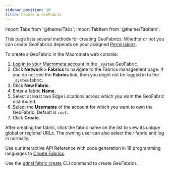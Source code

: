 ```yaml
---
sidebar_position: 10
title: Create a GeoFabric
---
```


import Tabs from '@theme/Tabs';
import TabItem from '@theme/TabItem';

This page lists several methods for creating GeoFabrics. Whether or not you can create GeoFabrics depends on your assigned [Permissions](../account-management/permissions/index.md).

<Tabs groupId="operating-systems">
<TabItem value="console" label="Web Console">

To create a GeoFabric in the Macrometa web console:

1. [Log in to your Macrometa account](https://auth.paas.macrometa.io/) in the `_system` GeoFabric.
2. Click **Network > Fabrics** to navigate to the Fabrics management page. If you do not see the **Fabrics** link, then you might not be logged in to the `_system` fabric.
3. Click **New Fabric**.
4. Enter a fabric **Name**.
5. Select at least two Edge Locations across which you want the GeoFabric distributed.
6. Select the **Username** of the account for which you want to own the GeoFabric. Default is `root`.
7. Click **Create**.

After creating the fabric, click the fabric name on the list to view its unique global or regional URLs. The owning user can also select their fabric and log in normally.

</TabItem>
<TabItem value="api" label="REST API">

Use our interactive API Reference with code generation in 18 programming languages to [Create Fabrics](https://www.macrometa.com/docs/api#/operations/CreateGeo-fabric).

</TabItem>
<TabItem value="cli" label="CLI">

Use the [gdnsl fabric create](../cli/fabrics-cli#gdnsl-fabric-create) CLI command to create GeoFabrics.

</TabItem>
</Tabs>
